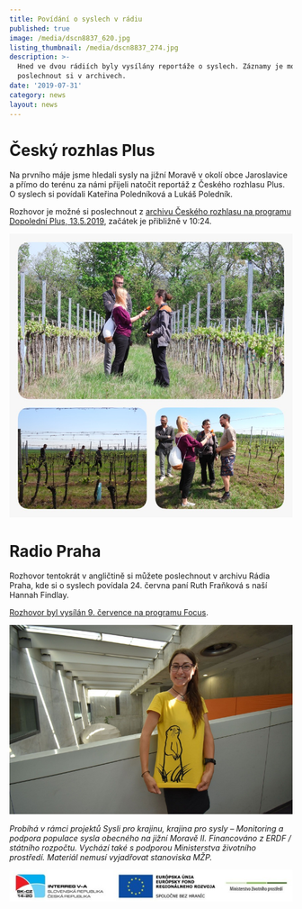 ```yaml
---
title: Povídání o syslech v rádiu
published: true
image: /media/dscn8837_620.jpg
listing_thumbnail: /media/dscn8837_274.jpg
description: >-
  Hned ve dvou rádiích byly vysílány reportáže o syslech. Záznamy je možné
  poslechnout si v archivech.
date: '2019-07-31'
category: news
layout: news
---
```

# Český rozhlas Plus

Na prvního máje jsme hledali sysly na jižní Moravě v okolí obce Jaroslavice a přímo do terénu za námi přijeli natočit reportáž z Českého rozhlasu Plus. O syslech si povídali Kateřina Poledníková a Lukáš Poledník. 

Rozhovor je možné si poslechnout z [archivu Českého rozhlasu na programu Dopolední Plus, 13.5.2019](http://bit.ly/sysliczechradio), začátek je přibližně v 10:24. 

![Photo: Hannah Findlay](/media/whatsapp-image-2019-07-29-at-17.55.52.jpeg "Natáčení reportáže přímo ve vinici")

# Radio Praha

Rozhovor tentokrát v angličtině si můžete poslechnout v archivu Rádia Praha, kde si o syslech povídala 24. června paní Ruth Fraňková s naší Hannah Findlay.

[Rozhovor byl vysílán 9. července na programu Focus](https://www.radio.cz/en/section/in-focus/young-uk-conservationist-ground-squirrels-are-great-to-work-with). 

![Autor: Ondřej Tomšů](/media/czech-radio-by-ondrej-tomsu.jpg)



_Probíhá v rámci projektů Sysli pro krajinu, krajina pro sysly – Monitoring a podpora populace sysla obecného na jižní Moravě II. Financováno z ERDF / státního rozpočtu. Vychází také s podporou Ministerstva životního prostředí. Materiál nemusí vyjadřovat stanoviska MŽP._

![](/media/logo_irrva-a-mzp_lezato_610.jpg)
